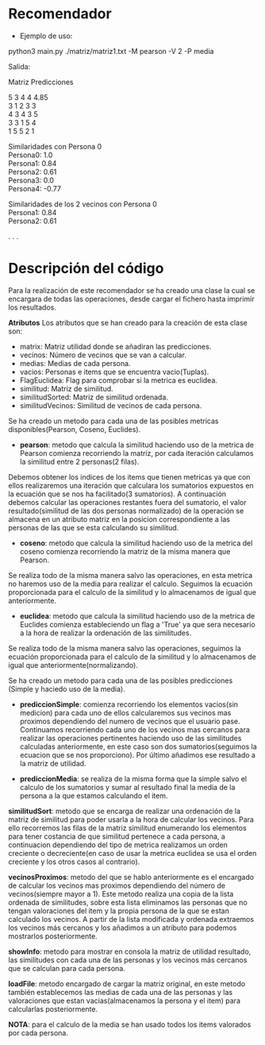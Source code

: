 # Recomendador

* Ejemplo de uso:

python3 main.py ./matriz/matriz1.txt -M pearson -V 2 -P media 

Salida:

Matriz Predicciones

5       3       4       4       4.85  
3       1       2       3       3  
4       3       4       3       5  
3       3       1       5       4  
1       5       5       2       1  

Similaridades con Persona 0  
Persona0: 1.0  
Persona1: 0.84   
Persona2: 0.61  
Persona3: 0.0  
Persona4: -0.77  
  
Similaridades de los 2 vecinos con Persona 0  
Persona1: 0.84  
Persona2: 0.61  
    
.
.
.


# Descripción del código

Para la realización de este recomendador se ha creado una clase la cual se encargara de todas las operaciones, desde cargar el fichero hasta imprimir los resultados.


**Atributos**
Los atributos que se han creado para la creación de esta clase son:

* matrix: Matriz utilidad donde se añadiran las predicciones.
* vecinos: Número de vecinos que se van a calcular.
* medias: Medias de cada persona.
* vacios: Personas e items que se encuentra vacio(Tuplas).
* FlagEuclidea: Flag para comprobar si la metrica es euclidea.
* similitud: Matriz de similitud.
* similitudSorted: Matriz de similitud ordenada.
* similitudVecinos: Similitud de vecinos de cada persona.


Se ha creado un metodo para cada una de las posibles metricas disponibles(Pearson, Coseno, Euclides).

* **pearson**: metodo que calcula la similitud haciendo uso de la metrica de Pearson comienza recorriendo la matriz, por cada iteración calculamos la similitud entre 2 personas(2 filas).

Debemos obtener los indices de los items que tienen metricas ya que con ellos realizaremos una iteración que calculara los sumatorios expuestos en la ecuación que se nos ha facilitado(3 sumatorios). A continuación debemos calcular las operaciones restantes fuera del sumatorio, el valor resultado(similitud de las dos personas normalizado) de la operación se almacena en un atributo matriz en la posicion correspondiente a las personas de las que se esta calculando su similitud.

* **coseno**: metodo que calcula la similitud haciendo uso de la metrica del coseno comienza recorriendo la matriz de la misma manera que Pearson.

Se realiza todo de la misma manera salvo las operaciones, en esta metrica no haremos uso de la media para realizar el calculo. Seguimos la ecuación proporcionada para el calculo de la similitud y lo almacenamos de igual que anteriormente.

* **euclidea**: metodo que calcula la similitud haciendo uso de la metrica de Euclides comienza estableciendo un flag a 'True' ya que sera necesario a la hora de realizar la ordenación de las similitudes.

Se realiza todo de la misma manera salvo las operaciones, seguimos la ecuación proporcionada para el calculo de la similitud y lo almacenamos de igual que anteriormente(normalizando).



Se ha creado un metodo para cada una de las posibles predicciones (Simple y haciedo uso de la media).

* **prediccionSimple**: comienza recorriendo los elementos vacios(sin medicion) para cada uno de ellos calcularemos sus vecinos mas proximos dependiendo del numero de vecinos que el usuario pase.
Continuamos recorriendo cada uno de los vecinos mas cercanos para realizar las operaciones pertinentes haciendo uso de las similitudes calculadas anteriormente, en este caso son dos sumatorios(seguimos la ecuacion que se nos proporciono). Por último añadimos ese resultado a la matriz de utilidad.

* **prediccionMedia**: se realiza de la misma forma que la simple salvo el calculo de los sumatorios y sumar al resultado final la media de la persona a la que estamos calculando el item.




**similitudSort**: metodo que se encarga de realizar una ordenación de la matriz de similitud para poder usarla a la hora de calcular los vecinos. Para ello recorremos las filas de la matriz similitud enumerando los elementos para tener costancia de que similitud pertenece a cada persona, a continuacion dependiendo del tipo de metrica realizamos un orden creciente o decreciente(en caso de usar la metrica euclidea se usa el orden creciente y los otros casos al contrario).


**vecinosProximos**: metodo del que se hablo anteriormente es el encargado de calcular los vecinos mas proximos dependiendo del número de vecinos(siempre mayor a 1). Este metodo realiza una copia de la lista ordenada de similitudes, sobre esta lista eliminamos las personas que no tengan valoraciones del item y la propia persona de la que se estan calculado los vecinos.
A partir de la lista modificada y ordenada extraemos los vecinos más cercanos y los añadimos a un atributo para podemos mostrarlos posteriormente.


**showInfo**: metodo para mostrar en consola la matriz de utilidad resultado, las similitudes con cada una de las personas y los vecinos más cercanos que se calculan para cada persona.


**loadFile**: metodo encargado de cargar la matriz original, en este metodo también establecemos las medias de cada una de las personas y las valoraciones que estan vacias(almacenamos la persona y el item) para calcularlas posteriormente.


**NOTA**: para el calculo de la media se han usado todos los items valorados por cada persona.